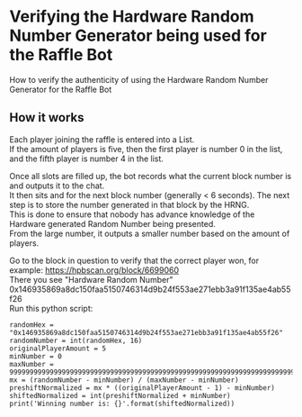 # Verifying the Hardware Random Number Generator being used for the Raffle Bot
How to verify the authenticity of using the Hardware Random Number Generator for the Raffle Bot

## How it works
Each player joining the raffle is entered into a List.  
If the amount of players is five, then the first player is number 0 in the list, and the fifth player is number 4 in the list.  


Once all slots are filled up, the bot records what the current block number is and outputs it to the chat.  
It then sits and for the next block number (generally < 6 seconds). The next step is to store the number generated in that block by the HRNG.  
This is done to ensure that nobody has advance knowledge of the Hardware generated Random Number being presented.  
From the large number, it outputs a smaller number based on the amount of players.  


Go to the block in question to verify that the correct player won, for example: https://hpbscan.org/block/6699060  
There you see "Hardware Random Number" 0x146935869a8dc150faa5150746314d9b24f553ae271ebb3a91f135ae4ab55f26  
Run this python script:  
```
randomHex = "0x146935869a8dc150faa5150746314d9b24f553ae271ebb3a91f135ae4ab55f26"
randomNumber = int(randomHex, 16)
originalPlayerAmount = 5
minNumber = 0
maxNumber = 99999999999999999999999999999999999999999999999999999999999999999999999999999
mx = (randomNumber - minNumber) / (maxNumber - minNumber)
preshiftNormalized = mx * ((originalPlayerAmount - 1) - minNumber)
shiftedNormalized = int(preshiftNormalized + minNumber)
print('Winning number is: {}'.format(shiftedNormalized))
```
